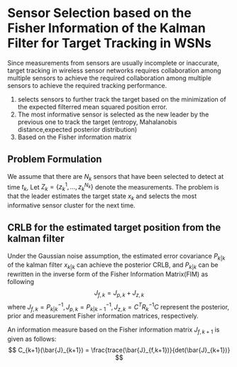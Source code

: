 # Sensor Selection based on the Fisher Information of the Kalman Filter for Target Tracking in WSNs

Since measurements from sensors are usually incomplete or inaccurate, target tracking in wireless sensor networks requires collaboration among multiple sensors to achieve the required collaboration among multiple sensors to achieve the required tracking performance. 

1. selects sensors to further track the target based on the minimization of the expected filterred mean squared position error. 
2. The most informative sensor is selected as the new leader by the previous one to track the target (entropy, Mahalanobis distance,expected posterior distribution)
3. Based on the Fisher information matrix

## Problem Formulation

We assume that there are $N_k$ sensors that have been selected to detect at time $t_k$, Let $Z_k=\left\{z_k^1,…,z_k^{N_k} \right\}$  denote the measurements. The problem is that the leader estimates the target state $x_k$ and selects the most informative sensor cluster for the next time.



## CRLB for the estimated target position from the kalman filter

Under the Gaussian noise assumption, the estimated error covariance $P_{k|k}$ of the kalman filter $x_{k|k}$ can achieve the posterior CRLB, and $P_{k|k}$ can be rewritten in the inverse form of the Fisher Information Matrix(FIM) as following
$$
J_{f,k} = J_{p,k} + J_{z,k}
$$
where $J_{f,k} = P_{k|k}^{-1},J_{p,k} = P_{k|k-1}^{-1}, J_{z,k} = C^TR_{k}^{-1}C$ represent the posterior, prior and measurement Fisher information matrices, respectively.

An information measure based on the Fisher information matrix $J_{f,k+1}$ is given as follows:
$$
C_{k+1}(\bar{J}_{k+1}) = \frac{trace(\bar{J}_{f,k+1})}{det(\bar{J}_{k+1})}
$$
